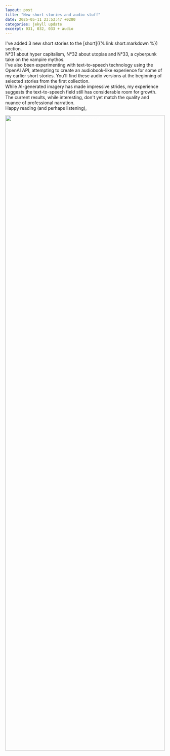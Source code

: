 ```yaml
---
layout: post
title: "New short stories and audio stuff"
date: 2025-05-11 23:53:47 +0200
categories: jekyll update
excerpt: 031, 032, 033 + audio
---
```


I've added 3 new short stories to the [short]({% link short.markdown %}) section.<br>
N°31 about hyper capitalism, N°32 about utopias and N°33, a cyberpunk take on the vampire mythos.<br>
I've also been experimenting with text-to-speech technology using the OpenAI API, attempting to create an audiobook-like experience for some of my earlier short stories. You'll find these audio versions at the beginning of selected stories from the first collection.<br>
While AI-generated imagery has made impressive strides, my experience suggests the text-to-speech field still has considerable room for growth. The current results, while interesting, don't yet match the quality and nuance of professional narration.<br>
Happy reading (and perhaps listening),

<div
  style="
    position: relative;
    text-align: center;
    color: white;
    overflow: hidden;
    height: 50vh;
  "
>
  <!-- Background Image -->
  <img
    src="../../../../../assets/images/033short.jpg"
    alt="First contact"
    style="
      width: 100%;
      height: 100%;
      object-fit: cover;
      object-position: center;
    "
  />

  <!-- Title on Top of the Image -->
</div>
